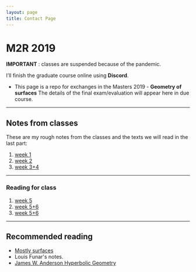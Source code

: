 ```yaml
---
layout: page
title: Contact Page
---
```


# M2R 2019

**IMPORTANT** : classes are suspended because of the pandemic.

I’ll finish the graduate course online using **Discord**.

- This page is a repo for exchanges 
in the Masters 2019 - **Geometry of surfaces**
 The details of the final exam/evaluation 
will appear here in due course.

[//]: # (<img  width="50%" alt="taylor s" src="taylor.png">)

---
## Notes from classes


These are my rough notes from the classes
and the texts we will read in the last part:

1. [week 1](cour1.pdf)
1. [week 2](cour2.pdf)
1. [week 3+4](cours3+4.pdf)

---

### Reading for class

1. [week 5](shearsAgain.pdf)
1. [week 5+6](wolpert.pdf)
1. [week 5+6](morse_lemma.pdf)

---

## Recommended reading

- [Mostly surfaces](http://www.math.brown.edu/~res/MathNotes/surface.pdf)
- Louis Funar's notes.
- [James W. Anderson Hyperbolic
  Geometry](https://www.academia.edu/25421476/_James_W._Anderson_Hyperbolic_Geometry_Springer_BookFi.org_)
